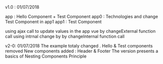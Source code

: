 v1.0 : 01/07/2018

app : Hello Component + Test Component
app0 : Technologies and change Test Component in app1
app1 : Test Component

using ajax call to update values in the app vue by changeExternal function call
using intrnal change by by changeInternal function call

v2-0: 01/07/2018
The example totaly changed .
Hello & Test components removed 
New components added : Header & Footer 
The version presents a basics of Nesting Components Principle 